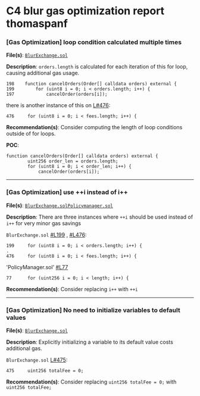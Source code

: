 # C4 blur gas optimization report thomaspanf

### [Gas Optimization] loop condition calculated multiple times

**File(s)**: [`BlurExchange.sol`](https://github.com/code-423n4/2022-10-blur/blob/main/contracts/BlurExchange.sol)

**Description**: `orders.length` is calculated for each iteration of this for loop, causing additional gas usage. 

```
198    function cancelOrders(Order[] calldata orders) external {
199        for (uint8 i = 0; i < orders.length; i++) {
197            cancelOrder(orders[i]);
```

there is another instance of this on [L#476](https://github.com/code-423n4/2022-10-blur/blob/main/contracts/BlurExchange.sol#L476):
```
476     for (uint8 i = 0; i < fees.length; i++) {
```

**Recommendation(s)**: Consider computing the length of loop conditions outside of for loops. 

**POC**: 
```    
function cancelOrders(Order[] calldata orders) external {
        uint256 order_len = orders.length; 
        for (uint8 i = 0; i < order_len; i++) {
            cancelOrder(orders[i]);
```

---
### [Gas Optimization] use \++i instead of i++ 

**File(s)**: [`BlurExchange.sol`](https://github.com/code-423n4/2022-10-blur/blob/main/contracts/BlurExchange.sol)[`Policymanager.sol`](https://github.com/code-423n4/2022-10-blur/blob/main/contracts/PolicyManager.sol)

**Description**: There are three instances where `++i` should be used instead of `i++` for very minor gas savings

`BlurExchange.sol` [#L199](https://github.com/code-423n4/2022-10-blur/blob/main/contracts/BlurExchange.sol#L199) , [#L476](https://github.com/code-423n4/2022-10-blur/blob/main/contracts/BlurExchange.sol#L476):
```
199     for (uint8 i = 0; i < orders.length; i++) {
.
476     for (uint8 i = 0; i < fees.length; i++) {
```
'PolicyManager.sol' [#L77](https://github.com/code-423n4/2022-10-blur/blob/main/contracts/PolicyManager.sol#L77)
```
77      for (uint256 i = 0; i < length; i++) {
```


**Recommendation(s)**: Consider replacing `i++` with `++i`

---


### [Gas Optimization] No need to initialize variables to default values 

**File(s)**: [`BlurExchange.sol`](https://github.com/code-423n4/2022-10-blur/blob/main/contracts/BlurExchange.sol)

**Description**: Explicitly initializing a variable to its default value costs additional gas. 

`BlurExchange.sol` [L#475](https://github.com/code-423n4/2022-10-blur/blob/main/contracts/BlurExchange.sol#L475):

```
475     uint256 totalFee = 0;
```

**Recommendation(s)**: Consider replacing `uint256 totalFee = 0;` with `uint256 totalFee;`

